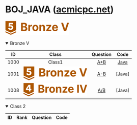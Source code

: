 BOJ_JAVA ([acmicpc.net](https://www.acmicpc.net))  
============================

![rank](https://github.com/chris0825/BOJ_JAVA/blob/main/images/Bronze%20V.PNG) <details open> <summary> Bronze V </summary>

| ID | Class | Question | Code |
|:-:|:-:|:-:|:-:|
| 1000 | Class1 | [A+B](https://www.acmicpc.net/problem/1000) | [Java](https://github.com/chris0825/BOJ_JAVA/blob/main/Math/1000.java) |
| 1001 | ![rank](https://github.com/chris0825/BOJ_JAVA/blob/main/images/Bronze%20V.PNG) | [A-B](https://www.acmicpc.net/problem/1001) | [Java] |
| 1008 | ![rank](https://github.com/chris0825/BOJ_JAVA/blob/main/images/Bronze%20IV.PNG) | [A/B](https://www.acmicpc.net/problem/1002) | [Java] |

</details>
<details open> <summary> Class 2 </summary>

| ID | Rank | Question | Code |
|:-:|:-:|:-:|:-:|
</details>
